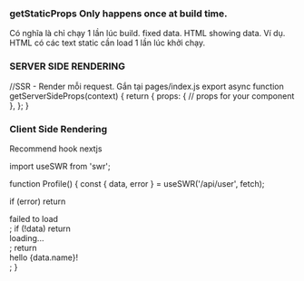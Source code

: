 ### getStaticProps Only happens once at build time.

Có nghĩa là chỉ chạy 1 lần lúc build. fixed data. HTML showing data.
Ví dụ. HTML có các text static cần load 1 lần lúc khởi chạy.

### SERVER SIDE RENDERING

//SSR - Render mỗi request. Gắn tại pages/index.js
export async function getServerSideProps(context) {
return {
props: {
// props for your component
},
};
}

### Client Side Rendering

Recommend hook nextjs

import useSWR from 'swr';

function Profile() {
const { data, error } = useSWR('/api/user', fetch);

if (error) return <div>failed to load</div>;
if (!data) return <div>loading...</div>;
return <div>hello {data.name}!</div>;
}
